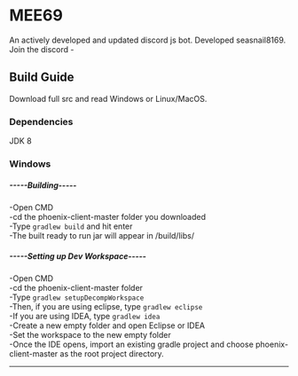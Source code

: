 # **MEE69**

An actively developed and updated discord js bot.
Developed seasnail8169.  
Join the discord - 

## **Build Guide**

Download full src and read Windows or Linux/MacOS.

### **Dependencies**

JDK 8


### **Windows**

##### -----Building-----
-Open CMD   
-cd the phoenix-client-master folder you downloaded   
-Type `gradlew build` and hit enter  
-The built ready to run jar will appear in /build/libs/  
##### -----Setting up Dev Workspace-----
-Open CMD  
-cd the phoenix-client-master folder  
-Type `gradlew setupDecompWorkspace`  
-Then, if you are using eclipse, type `gradlew eclipse`  
-If you are using IDEA, type `gradlew idea`  
-Create a new empty folder and open Eclipse or IDEA  
-Set the workspace to the new empty folder  
-Once the IDE opens, import an existing gradle project and choose phoenix-client-master as the root project directory.  

---